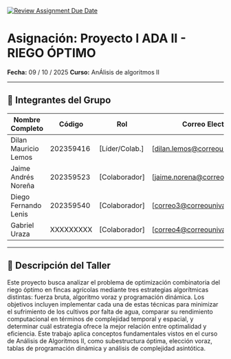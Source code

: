 [![Review Assignment Due Date](https://classroom.github.com/assets/deadline-readme-button-22041afd0340ce965d47ae6ef1cefeee28c7c493a6346c4f15d667ab976d596c.svg)](https://classroom.github.com/a/GxFB-nwe)

# Asignación: Proyecto I ADA II - RIEGO ÓPTIMO

**Fecha:** 09 / 10 / 2025
**Curso:** AnÁlisis de algoritmos II

---

## 👥 Integrantes del Grupo

| Nombre Completo       | Código  | Rol            | Correo Electrónico       |
|-----------------------|---------|----------------|--------------------------|
| Dilan Mauricio Lemos       | 202359416 | [Líder/Colab.] | [dilan.lemos@correounivalle.edu.co]|
| Jaime Andrés Noreña        | 202359523  | [Colaborador]  | [jaime.norena@correounivalle.edu.co]|
| Diego Fernando Lenis        | 202359540  | [Colaborador]  | [correo3@correounivalled.edu.co]|
| Gabriel Uraza       | XXXXXXXXX  | [Colaborador]  | [correo4@correounivalled.edu.co]|


---

## 📌 Descripción del Taller
Este proyecto busca analizar el problema de optimización combinatoria del riego óptimo en fincas agrícolas mediante tres estrategias algorítmicas distintas: fuerza bruta, algoritmo voraz y programación dinámica. Los objetivos incluyen implementar cada una de estas técnicas para minimizar el sufrimiento de los cultivos por falta de agua, comparar su rendimiento computacional en términos de complejidad temporal y espacial, y determinar cuál estrategia ofrece la mejor relación entre optimalidad y eficiencia. Este trabajo aplica conceptos fundamentales vistos en el curso de Análisis de Algoritmos II, como subestructura óptima, elección voraz, tablas de programación dinámica y análisis de complejidad asintótica.
